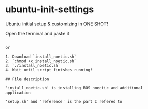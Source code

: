 # ubuntu-init-settings
Ubuntu initial setup &amp; customizing in ONE SHOT!

Open the terminal and paste it
```wget && chmod +x install_noetic.sh && ./install_noetic.sh

or

1. Download `install_noetic.sh`
2. `chmod +x install_noetic.sh`
3. `./install_noetic.sh`
4. Wait until script finishes running!

## File description

'install_noetic.sh' is installing ROS noectic and additional application

'setup.sh' and 'reference' is the part I refered to

